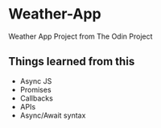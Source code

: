# Weather-App
Weather App Project from The Odin Project

## Things learned from this

- Async JS
- Promises
- Callbacks
- APIs
- Async/Await syntax

